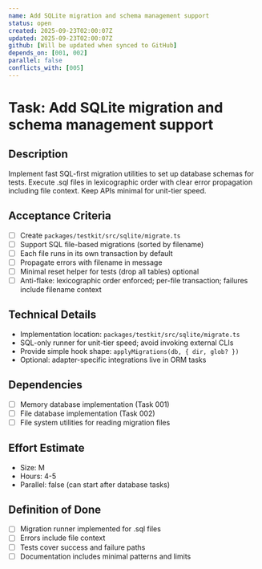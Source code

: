 ```yaml
---
name: Add SQLite migration and schema management support
status: open
created: 2025-09-23T02:00:07Z
updated: 2025-09-23T02:00:07Z
github: [Will be updated when synced to GitHub]
depends_on: [001, 002]
parallel: false
conflicts_with: [005]
---
```


# Task: Add SQLite migration and schema management support

## Description

Implement fast SQL-first migration utilities to set up database schemas for
tests. Execute .sql files in lexicographic order with clear error propagation
including file context. Keep APIs minimal for unit-tier speed.

## Acceptance Criteria

- [ ] Create `packages/testkit/src/sqlite/migrate.ts`
- [ ] Support SQL file-based migrations (sorted by filename)
- [ ] Each file runs in its own transaction by default
- [ ] Propagate errors with filename in message
- [ ] Minimal reset helper for tests (drop all tables) optional
- [ ] Anti-flake: lexicographic order enforced; per-file transaction; failures
      include filename context

## Technical Details

- Implementation location: `packages/testkit/src/sqlite/migrate.ts`
- SQL-only runner for unit-tier speed; avoid invoking external CLIs
- Provide simple hook shape: `applyMigrations(db, { dir, glob? })`
- Optional: adapter-specific integrations live in ORM tasks

## Dependencies

- [ ] Memory database implementation (Task 001)
- [ ] File database implementation (Task 002)
- [ ] File system utilities for reading migration files

## Effort Estimate

- Size: M
- Hours: 4-5
- Parallel: false (can start after database tasks)

## Definition of Done

- [ ] Migration runner implemented for .sql files
- [ ] Errors include file context
- [ ] Tests cover success and failure paths
- [ ] Documentation includes minimal patterns and limits
